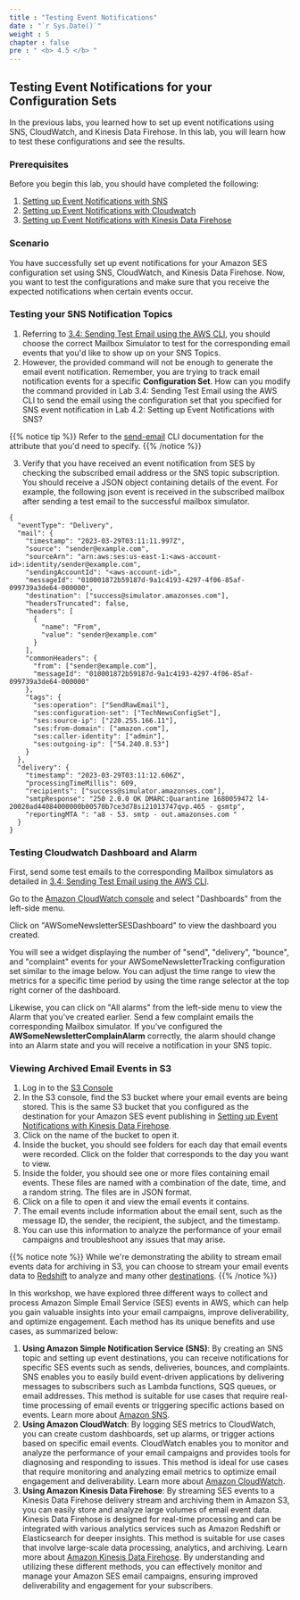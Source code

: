 ```yaml
---
title : "Testing Event Notifications"
date : "`r Sys.Date()`"
weight : 5
chapter : false
pre : " <b> 4.5 </b> "
---
```


## Testing Event Notifications for your Configuration Sets

In the previous labs, you learned how to set up event notifications using SNS, CloudWatch, and Kinesis Data Firehose. In this lab, you will learn how to test these configurations and see the results.

### Prerequisites
Before you begin this lab, you should have completed the following:
1. [Setting up Event Notifications with SNS](../4.2-event-notification-with-sns/)
2. [Setting up Event Notifications with Cloudwatch](../4.3-event-notification-with-cloudwatch/)
3. [Setting up Event Notifications with Kinesis Data Firehose](../4.4.-event-notification-with-kinesis/)

### Scenario
You have successfully set up event notifications for your Amazon SES configuration set using SNS, CloudWatch, and Kinesis Data Firehose. Now, you want to test the configurations and make sure that you receive the expected notifications when certain events occur.

### Testing your SNS Notification Topics
1. Referring to [3.4: Sending Test Email using the AWS CLI](3-sendemail/3.4-testmail-aws-cli/), you should choose the correct Mailbox Simulator to test for the corresponding email events that you'd like to show up on your SNS Topics.
2. However, the provided command will not be enough to generate the email event notification. Remember, you are trying to track email notification events for a specific **Configuration Set**. How can you modify the command provided in Lab 3.4: Sending Test Email using the AWS CLI to send the email using the configuration set that you specified for SNS event notification in Lab 4.2: Setting up Event Notifications with SNS?

{{% notice tip %}}
Refer to the [send-email](https://awscli.amazonaws.com/v2/documentation/api/latest/reference/sesv2/send-email.html) CLI documentation for the attribute that you'd need to specify.
{{% /notice %}}

3. Verify that you have received an event notification from SES by checking the subscribed email address or the SNS topic subscription. You should receive a JSON object containing details of the event. For example, the following json event is received in the subscribed mailbox after sending a test email to the successful mailbox simulator.
```
{
  "eventType": "Delivery",
  "mail": {
    "timestamp": "2023-03-29T03:11:11.997Z",
    "source": "sender@example.com",
    "sourceArn": "arn:aws:ses:us-east-1:<aws-account-id>:identity/sender@example.com",
    "sendingAccountId": "<aws-account-id>",
    "messageId": "010001872b59187d-9a1c4193-4297-4f06-85af-099739a3de64-000000",
    "destination": ["success@simulator.amazonses.com"],
    "headersTruncated": false,
    "headers": [
      {
        "name": "From",
        "value": "sender@example.com"
      }
    ],
    "commonHeaders": {
      "from": ["sender@example.com"],
      "messageId": "010001872b59187d-9a1c4193-4297-4f06-85af-099739a3de64-000000"
    },
    "tags": {
      "ses:operation": ["SendRawEmail"],
      "ses:configuration-set": ["TechNewsConfigSet"],
      "ses:source-ip": ["220.255.166.11"],
      "ses:from-domain": ["amazon.com"],
      "ses:caller-identity": ["admin"],
      "ses:outgoing-ip": ["54.240.8.53"]
    }
  },
  "delivery": {
    "timestamp": "2023-03-29T03:11:12.606Z",
    "processingTimeMillis": 609,
    "recipients": ["success@simulator.amazonses.com"],
    "smtpResponse": "250 2.0.0 OK DMARC:Quarantine 1680059472 l4-20020ad44084000000b00570b7ce3d78si21013747qvp.465 - gsmtp",
    "reportingMTA ": "a8 - 53. smtp - out.amazonses.com "
  }
}
```

### Testing Cloudwatch Dashboard and Alarm
First, send some test emails to the corresponding Mailbox simulators as detailed in [3.4: Sending Test Email using the AWS CLI](3-sendemail/3.4-testmail-aws-cli/).

Go to the [Amazon CloudWatch console](https://console.aws.amazon.com/cloudwatch/) and select "Dashboards" from the left-side menu.

Click on "AWSomeNewsletterSESDashboard" to view the dashboard you created.
<!-- image -->
You will see a widget displaying the number of "send", "delivery", "bounce", and "complaint" events for your AWSomeNewsletterTracking configuration set similar to the image below. You can adjust the time range to view the metrics for a specific time period by using the time range selector at the top right corner of the dashboard.

Likewise, you can click on "All alarms" from the left-side menu to view the Alarm that you've created earlier. Send a few complaint emails the corresponding Mailbox simulator. If you've configured the **AWSomeNewsletterComplainAlarm** correctly, the alarm should change into an Alarm state and you will receive a notification in your SNS topic.

### Viewing Archived Email Events in S3
1. Log in to the [S3 Console](https://console.aws.amazon.com/s3/)
2. In the S3 console, find the S3 bucket where your email events are being stored. This is the same S3 bucket that you configured as the destination for your Amazon SES event publishing in [Setting up Event Notifications with Kinesis Data Firehose](../4.4.-event-notification-with-kinesis/).
3. Click on the name of the bucket to open it.
4. Inside the bucket, you should see folders for each day that email events were recorded. Click on the folder that corresponds to the day you want to view.
5. Inside the folder, you should see one or more files containing email events. These files are named with a combination of the date, time, and a random string. The files are in JSON format.
6. Click on a file to open it and view the email events it contains.
7. The email events include information about the email sent, such as the message ID, the sender, the recipient, the subject, and the timestamp.
8. You can use this information to analyze the performance of your email campaigns and troubleshoot any issues that may arise.

{{% notice note %}}
While we're demonstrating the ability to stream email events data for archiving in S3, you can choose to stream your email events data to [Redshift](https://docs.aws.amazon.com/firehose/latest/dev/create-destination.html#create-destination-redshift) to analyze and many other [destinations](https://docs.aws.amazon.com/firehose/latest/dev/create-destination.html).
{{% /notice %}}

In this workshop, we have explored three different ways to collect and process Amazon Simple Email Service (SES) events in AWS, which can help you gain valuable insights into your email campaigns, improve deliverability, and optimize engagement. Each method has its unique benefits and use cases, as summarized below:

1. **Using Amazon Simple Notification Service (SNS)**: By creating an SNS topic and setting up event destinations, you can receive notifications for specific SES events such as sends, deliveries, bounces, and complaints. SNS enables you to easily build event-driven applications by delivering messages to subscribers such as Lambda functions, SQS queues, or email addresses. This method is suitable for use cases that require real-time processing of email events or triggering specific actions based on events. Learn more about [Amazon SNS](https://aws.amazon.com/sns/).
2. **Using Amazon CloudWatch**: By logging SES metrics to CloudWatch, you can create custom dashboards, set up alarms, or trigger actions based on specific email events. CloudWatch enables you to monitor and analyze the performance of your email campaigns and provides tools for diagnosing and responding to issues. This method is ideal for use cases that require monitoring and analyzing email metrics to optimize email engagement and deliverability. Learn more about [Amazon CloudWatch](https://aws.amazon.com/cloudwatch/).
3. **Using Amazon Kinesis Data Firehose**: By streaming SES events to a Kinesis Data Firehose delivery stream and archiving them in Amazon S3, you can easily store and analyze large volumes of email event data. Kinesis Data Firehose is designed for real-time processing and can be integrated with various analytics services such as Amazon Redshift or Elasticsearch for deeper insights. This method is suitable for use cases that involve large-scale data processing, analytics, and archiving. Learn more about [Amazon Kinesis Data Firehose](https://aws.amazon.com/kinesis/data-firehose/).
By understanding and utilizing these different methods, you can effectively monitor and manage your Amazon SES email campaigns, ensuring improved deliverability and engagement for your subscribers.
